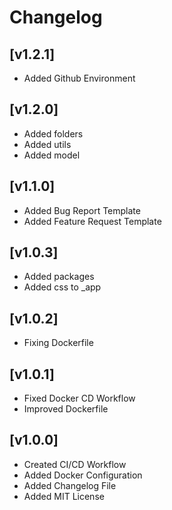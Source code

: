 # Changelog

## **[v1.2.1]**

- Added Github Environment

## **[v1.2.0]**

- Added folders
- Added utils
- Added model

## **[v1.1.0]**

- Added Bug Report Template
- Added Feature Request Template

## **[v1.0.3]**

- Added packages
- Added css to \_app

## **[v1.0.2]**

- Fixing Dockerfile

## **[v1.0.1]**

- Fixed Docker CD Workflow
- Improved Dockerfile

## **[v1.0.0]**

- Created CI/CD Workflow
- Added Docker Configuration
- Added Changelog File
- Added MIT License
